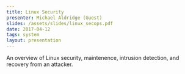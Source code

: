 ```yaml
---
title: Linux Security
presenter: Michael Aldridge (Guest)
slides: /assets/slides/linux_secops.pdf
date: 2017-04-12
tags: system
layout: presentation
---
```

An overview of Linux security, maintenence, intrusion detection, and recovery from an attacker.
